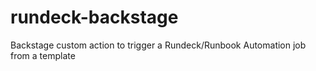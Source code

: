 # rundeck-backstage
Backstage custom action to trigger a Rundeck/Runbook Automation job from a template
